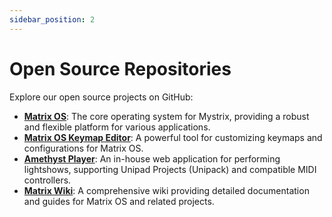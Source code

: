 ```yaml
---
sidebar_position: 2
---
```


# Open Source Repositories

Explore our open source projects on GitHub:

- **[Matrix OS](https://github.com/203-Systems/MatrixOS)**: The core operating system for Mystrix, providing a robust and flexible platform for various applications.
- **[Matrix OS Keymap Editor](https://github.com/203-Systems/MatrixOS-Keymap-Editor)**: A powerful tool for customizing keymaps and configurations for Matrix OS.
- **[Amethyst Player](https://github.com/Project-Amethyst/amethyst-player)**: An in-house web application for performing lightshows, supporting Unipad Projects (Unipack) and compatible MIDI controllers.
- **[Matrix Wiki](https://github.com/203-Systems/Matrix-Wiki)**: A comprehensive wiki providing detailed documentation and guides for Matrix OS and related projects.
